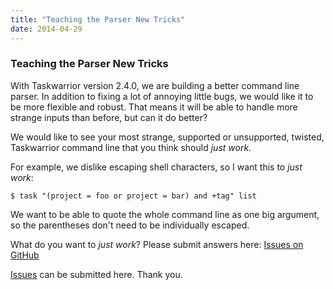 ```yaml
---
title: "Teaching the Parser New Tricks"
date: 2014-04-29
---
```


### Teaching the Parser New Tricks 

With Taskwarrior version 2.4.0, we are building a better command line parser.
In addition to fixing a lot of annoying little bugs, we would like it to be more flexible and robust.
That means it will be able to handle more strange inputs than before, but can it do better?

We would like to see your most strange, supported or unsupported, twisted, Taskwarrior command line that you think should *just work*.

For example, we dislike escaping shell characters, so I want this to *just work*:

```
$ task "(project = foo or project = bar) and +tag" list
```

We want to be able to quote the whole command line as one big argument, so the parentheses don't need to be individually escaped.

What do you want to *just work*? Please submit answers here: [Issues on GitHub](https://github.com/GothenburgBitFactory/taskwarrior/issues)

[Issues](https://github.com/GothenburgBitFactory/taskwarrior/issues) can be submitted here.
Thank you.
